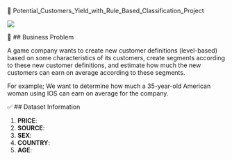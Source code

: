 :battery:  Potential_Customers_Yield_with_Rule_Based_Classification_Project

![](https://v8p3p7q7.stackpathcdn.com/wp-content/uploads/2020/01/customers-1.jpg)


 :file_folder: ## Business Problem

A game company wants to create new customer definitions (level-based) based on some characteristics of its customers, create segments according to these new customer definitions, and estimate how much the new customers can earn on average according to these segments.

For example; We want to determine how much a 35-year-old American woman using IOS can earn on average for the company.



:white_check_mark: ## Dataset Information

1. **PRICE**:
1. **SOURCE**:
1. **SEX**:
1. **COUNTRY**:
1. **AGE**:
